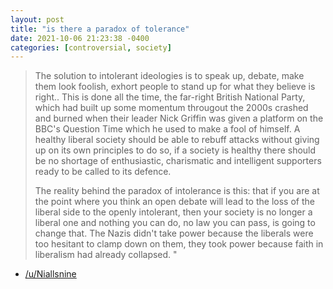 ```yaml
---
layout: post
title: "is there a paradox of tolerance"
date: 2021-10-06 21:23:38 -0400
categories: [controversial, society]
---
```


> The solution to intolerant ideologies is to speak up, debate, make them look foolish, exhort people to stand up for what they believe is right.. This is done all the time, the far-right British National Party, which had built up some momentum througout the 2000s crashed and burned when their leader Nick Griffin was given a platform on the BBC's Question Time which he used to make a fool of himself. A healthy liberal society should be able to rebuff attacks without giving up on its own principles to do so, if a society is healthy there should be no shortage of enthusiastic, charismatic and intelligent supporters ready to be called to its defence.
>
> The reality behind the paradox of intolerance is this: that if you are at the point where you think an open debate will lead to the loss of the liberal side to the openly intolerant, then your society is no longer a liberal one and nothing you can do, no law you can pass, is going to change that. The Nazis didn't take power because the liberals were too hesitant to clamp down on them, they took power because faith in liberalism had already collapsed. "

- [/u/Niallsnine](https://old.reddit.com/r/TheMotte/comments/pitqan/culture_war_roundup_for_the_week_of_september_06/hcgho2a/?context=5)